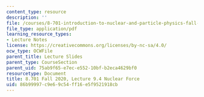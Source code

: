 ```yaml
---
content_type: resource
description: ''
file: /courses/8-701-introduction-to-nuclear-and-particle-physics-fall-2020/86b99997c9e69c54ff16e5f9521918cb_MIT8_701f20_lec9.4.pdf
file_type: application/pdf
learning_resource_types:
- Lecture Notes
license: https://creativecommons.org/licenses/by-nc-sa/4.0/
ocw_type: OCWFile
parent_title: Lecture Slides
parent_type: CourseSection
parent_uid: 75ab9f65-e7ec-e552-10bf-b2eca4629bf0
resourcetype: Document
title: 8.701 Fall 2020, Lecture 9.4 Nuclear Force
uid: 86b99997-c9e6-9c54-ff16-e5f9521918cb
---
```

